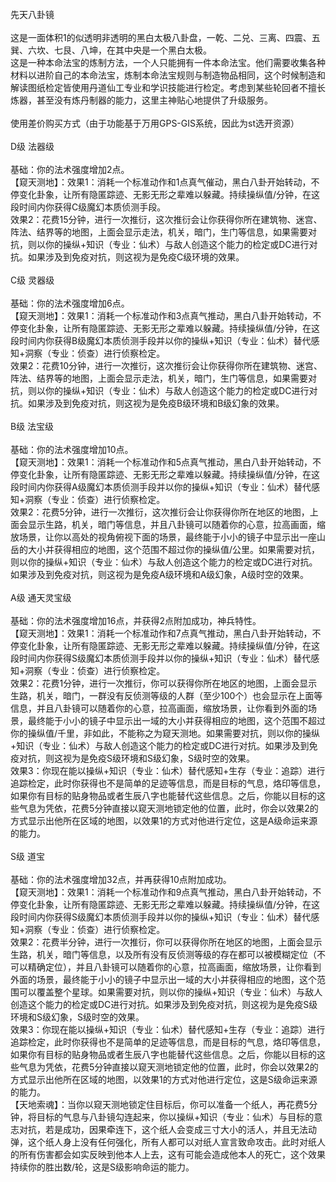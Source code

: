 <title>先天八卦镜</title>
<meta name="GENERATOR" content="WinCHM">
<meta http-equiv="Content-Type" content="text/html; charset=gb2312">
<br>先天八卦镜
<br>
<br>这是一面体积1的似透明非透明的黑白太极八卦盘，一乾、二兑、三离、四震、五巽、六坎、七艮、八坤，在其中央是一个黑白太极。
<br>这是一种本命法宝的炼制方法，一个人只能拥有一件本命法宝。他们需要收集各种材料以进阶自己的本命法宝，炼制本命法宝规则与制造物品相同，这个时候制造和解读图纸检定皆使用丹道仙工专业和学识技能进行检定。考虑到某些轮回者不擅长炼器，甚至没有炼丹制器的能力，这里主神贴心地提供了升级服务。
<br>
<br>使用差价购买方式（由于功能基于万用GPS-GIS系统，因此为st选开资源）
<br>
<br>D级 法器级
<br>
<br>基础：你的法术强度增加2点。
<br>【窥天测地】：效果1：消耗一个标准动作和1点真气催动，黑白八卦开始转动，不停变化卦象，让所有隐匿踪迹、无影无形之辈难以躲藏。持续操纵值/分钟，在这段时间内你获得C级魔幻本质侦测手段。
<br>效果2：花费15分钟，进行一次推衍，这次推衍会让你获得你所在建筑物、迷宫、阵法、结界等的地图，上面会显示走法，机关，暗门，生门等信息，如果需要对抗，则以你的操纵+知识（专业：仙术）与敌人创造这个能力的检定或DC进行对抗。如果涉及到免疫对抗，则这视为是免疫C级环境的效果。
<br>
<br>C级 灵器级
<br>
<br>基础：你的法术强度增加6点。
<br>【窥天测地】：效果1：消耗一个标准动作和3点真气推动，黑白八卦开始转动，不停变化卦象，让所有隐匿踪迹、无影无形之辈难以躲藏。持续操纵值/分钟，在这段时间内你获得B级魔幻本质侦测手段并以你的操纵+知识（专业：仙术）替代感知+洞察（专业：侦查）进行侦察检定。
<br>效果2：花费10分钟，进行一次推衍，这次推衍会让你获得你所在建筑物、迷宫、阵法、结界等的地图，上面会显示走法，机关，暗门，生门等信息，如果需要对抗，则以你的操纵+知识（专业：仙术）与敌人创造这个能力的检定或DC进行对抗。如果涉及到免疫对抗，则这视为是免疫B级环境和B级幻象的效果。
<br>
<br>B级 法宝级
<br>
<br>基础：你的法术强度增加10点。
<br>【窥天测地】：效果1：消耗一个标准动作和5点真气推动，黑白八卦开始转动，不停变化卦象，让所有隐匿踪迹、无影无形之辈难以躲藏。持续操纵值/分钟，在这段时间内你获得A级魔幻本质侦测手段并以你的操纵+知识（专业：仙术）替代感知+洞察（专业：侦查）进行侦察检定。
<br>效果2：花费5分钟，进行一次推衍，这次推衍会让你获得你所在地区的地图，上面会显示生路，机关，暗门等信息，并且八卦镜可以随着你的心意，拉高画面，缩放场景，让你以高处的视角俯视下面的场景，最终能于小小的镜子中显示出一座山岳的大小并获得相应的地图，这个范围不超过你的操纵值/公里。如果需要对抗，则以你的操纵+知识（专业：仙术）与敌人创造这个能力的检定或DC进行对抗。如果涉及到免疫对抗，则这视为是免疫A级环境和A级幻象，A级时空的效果。
<br>
<br>A级 通天灵宝级
<br>
<br>基础：你的法术强度增加16点，并获得2点附加成功，神兵特性。
<br>【窥天测地】：效果1：消耗一个标准动作和7点真气推动，黑白八卦开始转动，不停变化卦象，让所有隐匿踪迹、无影无形之辈难以躲藏。持续操纵值/分钟，在这段时间内你获得S级魔幻本质侦测手段并以你的操纵+知识（专业：仙术）替代感知+洞察（专业：侦查）进行侦察检定。
<br>效果2：花费1分钟，进行一次推衍，你可以获得你所在地区的地图，上面会显示生路，机关，暗门，一群没有反侦测等级的人群（至少100个）也会显示在上面等信息，并且八卦镜可以随着你的心意，拉高画面，缩放场景，让你看到外面的场景，最终能于小小的镜子中显示出一域的大小并获得相应的地图，这个范围不超过你的操纵值/千里，非如此，不能称之为窥天测地。如果需要对抗，则以你的操纵+知识（专业：仙术）与敌人创造这个能力的检定或DC进行对抗。如果涉及到免疫对抗，则这视为是免疫S级环境和S级幻象，S级时空的效果。
<br>效果3：你现在能以操纵+知识（专业：仙术）替代感知+生存（专业：追踪）进行追踪检定，此时你获得也不是简单的足迹等信息，而是目标的气息，烙印等信息，如果你有目标的贴身物品或者生辰八字也能替代这些信息。之后，你能以目标的这些气息为凭依，花费5分钟直接以窥天测地锁定他的位置，此时，你会以效果2的方式显示出他所在区域的地图，以效果1的方式对他进行定位，这是A级命运来源的能力。
<br>
<br>S级 道宝
<br>
<br>基础：你的法术强度增加32点，并再获得10点附加成功。
<br>【窥天测地】：效果1：消耗一个标准动作和9点真气推动，黑白八卦开始转动，不停变化卦象，让所有隐匿踪迹、无影无形之辈难以躲藏。持续操纵值/分钟，在这段时间内你获得S级魔幻本质侦测手段并以你的操纵+知识（专业：仙术）替代感知+洞察（专业：侦查）进行侦察检定。
<br>效果2：花费半分钟，进行一次推衍，你可以获得你所在地区的地图，上面会显示生路，机关，暗门等信息，以及所有没有反侦测等级的存在都可以被模糊定位（不可以精确定位），并且八卦镜可以随着你的心意，拉高画面，缩放场景，让你看到外面的场景，最终能于小小的镜子中显示出一域的大小并获得相应的地图，这个范围可以覆盖整个星球。如果需要对抗，则以你的操纵+知识（专业：仙术）与敌人创造这个能力的检定或DC进行对抗。如果涉及到免疫对抗，则这视为是免疫S级环境和S级幻象，S级时空的效果。
<br>效果3：你现在能以操纵+知识（专业：仙术）替代感知+生存（专业：追踪）进行追踪检定，此时你获得也不是简单的足迹等信息，而是目标的气息，烙印等信息，如果你有目标的贴身物品或者生辰八字也能替代这些信息。之后，你能以目标的这些气息为凭依，花费5分钟直接以窥天测地锁定他的位置，此时，你会以效果2的方式显示出他所在区域的地图，以效果1的方式对他进行定位，这是S级命运来源的能力。
<br>【天地索魂】：当你以窥天测地锁定住目标后，你可以准备一个纸人，再花费5分钟，将目标的气息与八卦镜勾连起来，你以操纵+知识（专业：仙术）与目标的意志对抗，若是成功，因果牵连下，这个纸人会变成三寸大小的活人，并且无法动弹，这个纸人身上没有任何强化，所有人都可以对纸人宣言致命攻击。此时对纸人的所有伤害都会如实反映到他本人上去，这有可能会造成他本人的死亡，这个效果持续你的胜出数/轮，这是S级影响命运的能力。